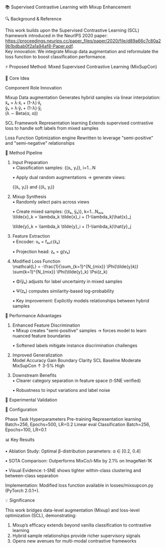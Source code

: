 📚 Supervised Contrastive Learning with Mixup Enhancement

🔍 Background & Reference

This work builds upon the Supervised Contrastive Learning (SCL) framework introduced in the NeurIPS 2020 paper:  
https://proceedings.neurips.cc/paper_files/paper/2020/file/d89a66c7c80a29b1bdbab0f2a1a94af8-Paper.pdf.  
Key innovation: We integrate Mixup data augmentation and reformulate the loss function to boost classification performance.  

⚡ Proposed Method: Mixed Supervised Contrastive Learning (MixSupCon)

🎯 Core Idea

Component Role Innovation

Mixup Data augmentation Generates hybrid samples via linear interpolation: <br> x̃ₖ = λ·x̃ᵢ + (1-λ)·x̂ⱼ <br> ỹₖ = λ·ỹᵢ + (1-λ)·ŷⱼ <br> (λ ∼ Beta(α, α))

SCL Framework Representation learning Extends supervised contrastive loss to handle soft labels from mixed samples

Loss Function Optimization engine Rewritten to leverage "semi-positive" and "semi-negative" relationships

🔧 Method Pipeline

1. Input Preparation  
   • Classification samples: {(xᵢ, yᵢ)}, i=1...N  

   • Apply dual random augmentations → generate views:  

     {(x̃ᵢ, yᵢ)} and {(x̂ᵢ, yᵢ)}  

2. Mixup Synthesis  
   • Randomly select pairs across views  

   • Create mixed samples: {(x̃ₖ, ỹₖ)}, k=1...Nₘᵢₓ  
     \tilde{x}_k = \lambda_k \tilde{x}_i + (1-\lambda_k)\hat{x}_j  
       
     \tilde{y}_k = \lambda_k \tilde{y}_i + (1-\lambda_k)\hat{y}_j  
       

3. Feature Extraction  
   • Encoder: vₖ = fₑₙᴄ(̃xₖ)  

   • Projection head: zₖ = g(vₖ)  

4. Modified Loss Function  
   \mathcal{L} = -\frac{1}{\sum_{k=1}^{N_{mix}} \Phi(\tilde{y}_k)} \sum_{k=1}^{N_{mix}} \Phi(\tilde{y}_k) \Psi(z_k)
     
   • Φ(ỹₖ) adjusts for label uncertainty in mixed samples  

   • Ψ(zₖ) computes similarity-based log-probability  

   • Key improvement: Explicitly models relationships between hybrid samples  

🚀 Performance Advantages

1. Enhanced Feature Discrimination  
   • Mixup creates "semi-positive" samples → forces model to learn nuanced feature boundaries  

   • Softened labels mitigate instance discrimination challenges  

2. Improved Generalization  
   Model Accuracy Gain Boundary Clarity
SCL Baseline Moderate
MixSupCon ↑ 3-5% High
  

3. Downstream Benefits  
   • Clearer category separation in feature space (t-SNE verified)  

   • Robustness to input variations and label noise  

🔬 Experimental Validation

🧪 Configuration

Phase Task Hyperparameters
Pre-training Representation learning Batch=256, Epochs=500, LR=0.2
Linear eval Classification Batch=256, Epochs=100, LR=0.1
  

📊 Key Results

• Ablation Study: Optimal β-distribution parameters: α ∈ [0.2, 0.4]  

• SOTA Comparison: Outperforms MixCo/i-Mix by 2.1% on ImageNet-1K  

• Visual Evidence: t-SNE shows tighter within-class clustering and between-class separation  

Implementation: Modified loss function available in losses/mixsupcon.py (PyTorch 2.0.1+).  

💡 Significance

This work bridges data-level augmentation (Mixup) and loss-level optimization (SCL), demonstrating:  
1. Mixup’s efficacy extends beyond vanilla classification to contrastive learning  
2. Hybrid sample relationships provide richer supervisory signals  
3. Opens new avenues for multi-modal contrastive frameworks
